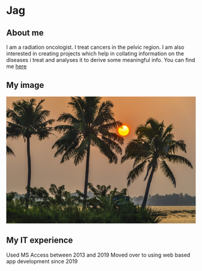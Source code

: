 # Jag
## About me
I am a radiation oncologist. I treat cancers in the pelvic region. I am also interested in creating projects which help in collating information on the diseases i treat and analyses it to derive some meaningful info.
You can find me [here](https://www.google.com/)

## My image
![testimage](images/sunrise.jpg)

## My IT experience
Used MS Access between 2013 and 2019
Moved over to using web based app development since 2019
